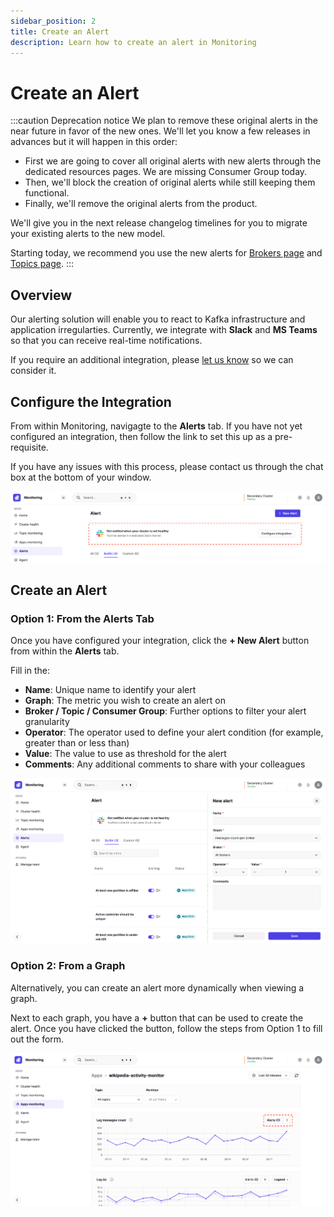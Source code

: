 ```yaml
---
sidebar_position: 2
title: Create an Alert
description: Learn how to create an alert in Monitoring
---
```


# Create an Alert

:::caution Deprecation notice
We plan to remove these original alerts in the near future in favor of the new ones. We'll let you know a few releases in advances but it will happen in this order:
- First we are going to cover all original alerts with new alerts through the dedicated resources pages. We are missing Consumer Group today.
- Then, we'll block the creation of original alerts while still keeping them functional.
- Finally, we'll remove the original alerts from the product.

We'll give you in the next release changelog timelines for you to migrate your existing alerts to the new model.

Starting today, we recommend you use the new alerts for [Brokers page](/platform/navigation/console/brokers/) and [Topics page](/platform/navigation/console/topics/topic-graphs/).
:::

## Overview

Our alerting solution will enable you to react to Kafka infrastructure and application irregularties. Currently, we integrate with **Slack** and **MS Teams** so that you can receive real-time notifications.

If you require an additional integration, please [let us know](https://conduktor.io/roadmap) so we can consider it.

## Configure the Integration

From within Monitoring, navigagte to the **Alerts** tab. If you have not yet configured an integration, then follow the link to set this up as a pre-requisite.

If you have any issues with this process, please contact us through the chat box at the bottom of your window.

![Configure the integration](assets/monitoring-configure.png)


## Create an Alert

### Option 1: From the Alerts Tab

Once you have configured your integration, click the **+ New Alert** button from within the **Alerts** tab.

Fill in the:

- **Name**: Unique name to identify your alert
- **Graph**: The metric you wish to create an alert on
- **Broker / Topic / Consumer Group**: Further options to filter your alert granularity
- **Operator**: The operator used to define your alert condition (for example, greater than or less than)
- **Value**: The value to use as threshold for the alert
- **Comments**: Any additional comments to share with your colleagues

![Alert from tab](assets/monitoring-alert-1.png)

### Option 2: From a Graph

Alternatively, you can create an alert more dynamically when viewing a graph.

Next to each graph, you have a **+** button that can be used to create the alert. Once you have clicked the button, follow the steps from Option 1 to fill out the form.

![Alert from graph](assets/monitoring-alert-2.png)
